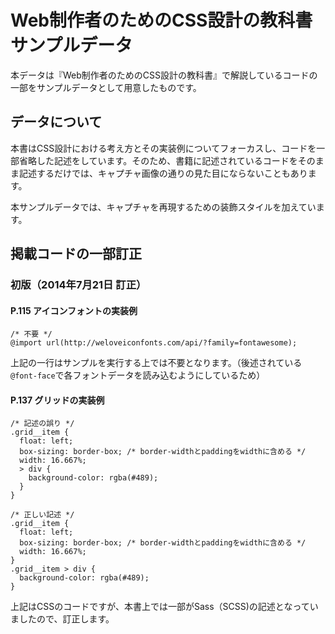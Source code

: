 # Web制作者のためのCSS設計の教科書サンプルデータ

本データは『Web制作者のためのCSS設計の教科書』で解説しているコードの一部をサンプルデータとして用意したものです。

## データについて

本書はCSS設計における考え方とその実装例についてフォーカスし、コードを一部省略した記述をしています。そのため、書籍に記述されているコードをそのまま記述するだけでは、キャプチャ画像の通りの見た目にならないこともあります。

本サンプルデータでは、キャプチャを再現するための装飾スタイルを加えています。

## 掲載コードの一部訂正

### 初版（2014年7月21日 訂正）

#### P.115 アイコンフォントの実装例

```
/* 不要 */
@import url(http://weloveiconfonts.com/api/?family=fontawesome);
```

上記の一行はサンプルを実行する上では不要となります。（後述されている`@font-face`で各フォントデータを読み込むようにしているため）

#### P.137 グリッドの実装例

```
/* 記述の誤り */
.grid__item {
  float: left;
  box-sizing: border-box; /* border-widthとpaddingをwidthに含める */
  width: 16.667%;
  > div {
    background-color: rgba(#489);
  }
}

/* 正しい記述 */
.grid__item {
  float: left;
  box-sizing: border-box; /* border-widthとpaddingをwidthに含める */
  width: 16.667%;
}
.grid__item > div {
  background-color: rgba(#489);
}
```

上記はCSSのコードですが、本書上では一部がSass（SCSS)の記述となっていましたので、訂正します。
